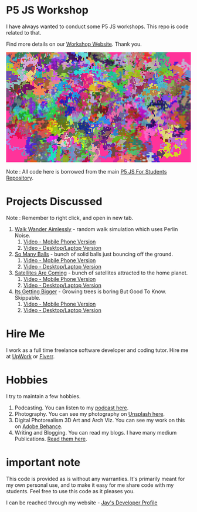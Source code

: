 # P5 JS Workshop

I have always wanted to conduct some P5 JS workshops. This repo is code related to that.

Find more details on our [Workshop Website](https://sandkdesignstudio.in/p5-js-workshop/). Thank you.

![image info](RandomWalk_October4th2021_800px.png)

Note : All code here is borrowed from the main [P5 JS For Students Repository](https://github.com/Jay-study-nildana/P5JSForStudents).

# Projects Discussed

Note : Remember to right click, and open in new tab.

1. [Walk Wander Aimlessly](IntroductionRandomWalks) - random walk simulation which uses Perlin Noise. 
    1. [Video - Mobile Phone Version](https://vimeo.com/725522083)
    1. [Video - Desktop/Laptop Version](https://vimeo.com/725522127)
1. [So Many Balls](BallsOfManyMass) - bunch of solid balls just bouncing off the ground. 
    1. [Video - Mobile Phone Version](https://vimeo.com/725521924)
    1. [Video - Desktop/Laptop Version](https://vimeo.com/725522018)
1. [Satellites Are Coming](P5_JS_Starter_Animation_EarthWithManyMoons) - bunch of satellites attracted to the home planet. 
    1. [Video - Mobile Phone Version](https://vimeo.com/725521844)
    1. [Video - Desktop/Laptop Version](https://vimeo.com/725521904)
1. [Its Getting Bigger](Tree) - Growing trees is boring But Good To Know. Skippable.
    1. [Video - Mobile Phone Version](https://vimeo.com/725521795)
    1. [Video - Desktop/Laptop Version](https://vimeo.com/725521815)

# Hire Me

I work as a full time freelance software developer and coding tutor. Hire me at [UpWork](https://www.upwork.com/fl/vijayasimhabr) or [Fiverr](https://www.fiverr.com/jay_codeguy).

# Hobbies

I try to maintain a few hobbies.

1. Podcasting. You can listen to my [podcast here](https://stories.thechalakas.com/listen-to-podcast/).
1. Photography. You can see my photography on [Unsplash here](https://unsplash.com/@jay_neeruhaaku).
1. Digital Photorealism 3D Art and Arch Viz. You can see my work on this on [Adobe Behance](https://www.behance.net/vijayasimhabr).
1. Writing and Blogging. You can read my blogs. I have many medium Publications. [Read them here](https://medium.com/@vijayasimhabr).

# important note

This code is provided as is without any warranties. It's primarily meant for my own personal use, and to make it easy for me share code with my students. Feel free to use this code as it pleases you.

I can be reached through my website - [Jay's Developer Profile](https://jay-study-nildana.github.io/developerprofile)

